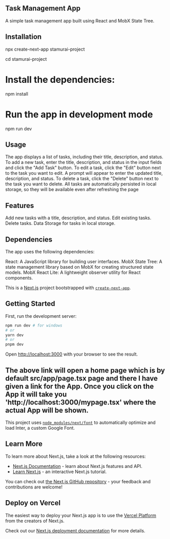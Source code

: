 ## Task Management App
A simple task management app built using React and MobX State Tree.

## Installation
npx create-next-app stamurai-project

cd stamurai-project
# Install the dependencies:
npm install 
# Run the app in development mode
npm run dev


## Usage
The app displays a list of tasks, including their title, description, and status.
To add a new task, enter the title, description, and status in the input fields and click the "Add Task" button.
To edit a task, click the "Edit" button next to the task you want to edit. A prompt will appear to enter the updated title, description, and status.
To delete a task, click the "Delete" button next to the task you want to delete.
All tasks are automatically persisted in local storage, so they will be available even after refreshing the page


## Features
Add new tasks with a title, description, and status.
Edit existing tasks.
Delete tasks.
Data Storage for tasks in local storage.

## Dependencies
The app uses the following dependencies:

React: A JavaScript library for building user interfaces.
MobX State Tree: A state management library based on MobX for creating structured state models.
MobX React Lite: A lightweight observer utility for React components.

This is a [Next.js](https://nextjs.org/) project bootstrapped with [`create-next-app`](https://github.com/vercel/next.js/tree/canary/packages/create-next-app).

## Getting Started

First, run the development server:

```bash
npm run dev # for windows
# or
yarn dev
# or
pnpm dev
```


Open [http://localhost:3000](http://localhost:3000) with your browser to see the result.

## The above link will open a home page which is by default src/app/page.tsx page and there I have given a link for the App. Once you click on the App it will take you 'http://localhost:3000/mypage.tsx' where the actual App will be shown.



This project uses [`node_modules/next/font`](https://nextjs.org/docs/basic-features/font-optimization) to automatically optimize and load Inter, a custom Google Font.

## Learn More

To learn more about Next.js, take a look at the following resources:

- [Next.js Documentation](https://nextjs.org/docs) - learn about Next.js features and API.
- [Learn Next.js](https://nextjs.org/learn) - an interactive Next.js tutorial.

You can check out [the Next.js GitHub repository](https://github.com/vercel/next.js/) - your feedback and contributions are welcome!

## Deploy on Vercel

The easiest way to deploy your Next.js app is to use the [Vercel Platform](https://vercel.com/new?utm_medium=default-template&filter=next.js&utm_source=create-next-app&utm_campaign=create-next-app-readme) from the creators of Next.js.

Check out our [Next.js deployment documentation](https://nextjs.org/docs/deployment) for more details.
